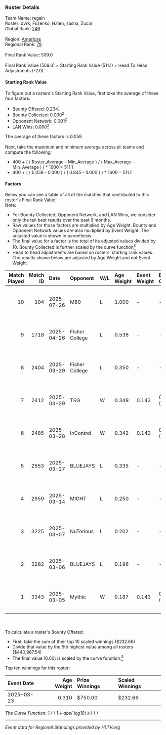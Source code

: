 ### Roster Details<br />
Team Name: regain<br />
Roster: dvrk, Fuzenko, Halen, sasha, Zucar<br />
Global Rank: [246](../../standings_global_2025_08_04.md)<br />
<br />
Region: [Americas]( ../../standings_americas_2025_08_04.md)<br />
Regional Rank: [79]( ../../standings_americas_2025_08_04.md)<br />
<br />
Final Rank Value:  509.0<br />
<br />
Final Rank Value (509.0) = Starting Rank Value (511.1) + Head To Head Adjustments (-2.0)<br />

#### Starting Rank Value<br />
To figure out a rosters's Starting Rank Value, first take the average of these four factors:<br />
- Bounty Offered: 0.234[<sup>1</sup>](#table2)
- Bounty Collected: 0.000[<sup>2</sup>](#table1)
- Opponent Network: 0.001[<sup>2</sup>](#table1)
- LAN Wins: 0.000[<sup>2</sup>](#table1)

The average of these factors is 0.059<br />
<br />
Next, take the maximum and minimum average across all teams and compute the following:<br />
- 400 + ( ( Roster_Average - Min_Average ) / ( Max_Average - Min_Average ) ) * 1600 = 511.1
- 400 + ( ( 0.059 - 0.000 ) / ( 0.845 - 0.000 ) ) * 1600 = 511.1


#### Factors<br />
Below you can see a table of all of the matches that contributed to this roster's Final Rank Value.<br />
Note:<br />

- For Bounty Collected, Opponent Network, and LAN Wins, we consider only the ten best results over the past 6 months.
- Raw values for those factors are multiplied by Age Weight. Bounty and Opponent Network values are also multiplied by Event Weight. The adjusted value is shown in parenthesis.
- The final value for a factor is the total of its adjusted values divided by 10. Bounty Collected is further scaled by the curve function[<sup>3</sup>](#curveFunction)
- Head to head adjustments are based on rosters' starting rank values. The results shown below are adjusted by Age Weight and not Event Weight
<span id="table1"></span><br />


| Match Played | Match ID | Date       | Opponent       | W/L | Age Weight | Event Weight | Bounty Collected | Opponent Network | LAN Wins  | H2H Adj. | Roster                             |
| -: | -: | :- | :- | :- | :- | :- | :- | :- | :- | -: | :- |
|           10 |      104 | 2025-07-26 | M80            | L   | 1.000      | -            | -                | -                | -         |    -0.77 | dvrk, Fuzenko, Halen, sasha, Zucar |
|            9 |     1718 | 2025-04-26 | Fisher College | L   | 0.536      | -            | -                | -                | -         |    -4.14 | dvrk, Fuzenko, Halen, sasha, Zucar |
|            8 |     2404 | 2025-03-29 | Fisher College | L   | 0.350      | -            | -                | -                | -         |    -3.07 | dvrk, Fuzenko, Halen, sasha, Zucar |
|            7 |     2412 | 2025-03-29 | TSG            | W   | 0.349      | 0.143        | 0.000 (0.000)    | 0.017 (0.001)    | 0 (0.000) |     4.89 | dvrk, Fuzenko, Halen, sasha, Zucar |
|            6 |     2485 | 2025-03-28 | InControl      | W   | 0.342      | 0.143        | 0.000 (0.000)    | 0.096 (0.005)    | 0 (0.000) |     6.13 | dvrk, Fuzenko, Halen, sasha, Zucar |
|            5 |     2553 | 2025-03-27 | BLUEJAYS       | L   | 0.335      | -            | -                | -                | -         |    -1.27 | dvrk, Fuzenko, Halen, sasha, Zucar |
|            4 |     2959 | 2025-03-14 | MIGHT          | L   | 0.250      | -            | -                | -                | -         |    -2.29 | dvrk, Fuzenko, Halen, sasha, Zucar |
|            3 |     3225 | 2025-03-07 | NuTorious      | L   | 0.202      | -            | -                | -                | -         |    -3.54 | dvrk, Halen, rayxts, sasha, Zucar  |
|            2 |     3282 | 2025-03-06 | BLUEJAYS       | L   | 0.196      | -            | -                | -                | -         |    -0.78 | dvrk, Fuzenko, Halen, sasha, Zucar |
|            1 |     3343 | 2025-03-05 | Mythic         | W   | 0.187      | 0.143        | 0.000 (0.000)    | 0.071 (0.002)    | 0 (0.000) |     2.81 | dvrk, Fuzenko, Halen, sasha, Zucar |

<br />
<span id="table2"></span><br />
To calculate a roster's Bounty Offered:<br />

- First, take the sum of their top 10 scaled winnings ($232.66)
- Divide that value by the 5th highest value among all rosters ($440,967.54)
- The final value (0.00) is scaled by the curve function.[<sup>3</sup>](#curveFunction)

Top ten winnings for this roster:<br />

| Event Date | Age Weight | Prize Winnings | Scaled Winnings |
| :- | -: | :- | :- |
| 2025-03-23 |      0.310 | $750.00        | $232.66         |


<span id="curveFunction"></span>_The Curve Function: 1 / ( 1 + abs( log10( x ) ) )_<br />

---
_Event data for Regional Standings provided by HLTV.org_<br />
